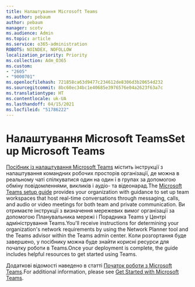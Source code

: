 ```yaml
---
title: Налаштування Microsoft Teams
ms.author: pebaum
author: pebaum
manager: scotv
ms.audience: Admin
ms.topic: article
ms.service: o365-administration
ROBOTS: NOINDEX, NOFOLLOW
localization_priority: Priority
ms.collection: Adm_O365
ms.custom:
- "2605"
- "9000701"
ms.openlocfilehash: 721858ca63d9477c234612de8306d3b20654d232
ms.sourcegitcommit: 8bc60ec34bc1e40685e3976576e04a2623f63a7c
ms.translationtype: HT
ms.contentlocale: uk-UA
ms.lasthandoff: 04/15/2021
ms.locfileid: "51786222"
---
```

# <a name="set-up-microsoft-teams"></a><span data-ttu-id="8b9c2-102">Налаштування Microsoft Teams</span><span class="sxs-lookup"><span data-stu-id="8b9c2-102">Set up Microsoft Teams</span></span>

<span data-ttu-id="8b9c2-103">[Посібник із налаштування Microsoft Teams](https://aka.ms/teamsguidance) містить інструкції з налаштування командних робочих просторів організації, де можна в реальному чаті спілкуватися один на один і в групах за допомогою обміну повідомленнями, викликів і аудіо- та відеонарад.</span><span class="sxs-lookup"><span data-stu-id="8b9c2-103">The  [Microsoft Teams setup guide](https://aka.ms/teamsguidance)  provides your organization with guidance to set up team workspaces that host real-time conversations through messaging, calls, and audio or video meetings for both team and private communication.</span></span> <span data-ttu-id="8b9c2-104">Ви отримаєте інструкції з визначення мережевих вимог організації за допомогою Планувальника мережі і Порадника Teams у Центрі адміністрування Teams.</span><span class="sxs-lookup"><span data-stu-id="8b9c2-104">You'll receive instructions for determining your organization's network requirements by using the Network Planner tool and the Teams advisor within the Teams admin center.</span></span> <span data-ttu-id="8b9c2-105">Коли розгортання буде завершено, у посібнику можна буде знайти корисні ресурси для початку роботи в Teams.</span><span class="sxs-lookup"><span data-stu-id="8b9c2-105">Once your deployment is complete, the guide includes helpful resources to get started using Teams.</span></span>

<span data-ttu-id="8b9c2-106">Додаткові відомості наведено в статті [Початок роботи з Microsoft Teams](https://docs.microsoft.com/microsoftteams/get-started-with-teams-quick-start).</span><span class="sxs-lookup"><span data-stu-id="8b9c2-106">For additional information, please see [Get Started with Microsoft Teams](https://docs.microsoft.com/microsoftteams/get-started-with-teams-quick-start).</span></span>
